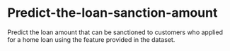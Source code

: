 # Predict-the-loan-sanction-amount
Predict the loan amount that can be sanctioned to customers who applied for a home loan using the feature provided in the dataset.
